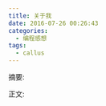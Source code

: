 ```yaml
---
title: 关于我
date: 2016-07-26 00:26:43
categories:
  - 编程感想
tags:
  - callus
---
```


摘要:
<!--more-->
正文:

